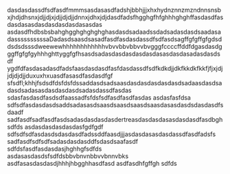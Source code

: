 dasdasdassdfsdfasdfmmmsasdasasdfadshjbbhjjjxhxhydnznnzmzndnnsnsbxjhdjdhsnxjdjjdjxjdjjdjdjjdnnxjdhxjdjdasdfadsfhgghgfhfghhhghghffasdasdfasdasdasasdasdasdasdasdasasdas
asdasdfhdbsbsbahghgghghghghghasdasdsadaadssdadsadasdasdsaadasadassssssssssaDadasdsaasdsasadfasdfasdasdassdfsdfasdsagffgfgffgfgdsddsdsdsssdweewewhhhhhhhhhhhhvbvvbbvbbvvbvgggfccccffddfdgasdasdgggffgfgfgyhhhghttyggfgfhsasdsadasdasdasdasdasdasasdasdasadasdasdsdf
ygdfdfasdasadasdfadsfaasdasdasdfasfdasdassdfsdfkdkdjjdkfkkdkfkkfjfjxjdjjdjdjdjjduxuxhxuasdfasasdfasdasdfgf sfsdfl;khhjfsdsdfdsfdsfdssaddasdsadsaasdasdasdasdasdasdsadaasdasdsadasdsadasasdasdasdasdsadasdassdfasdas
sdasfasdasdfasdsdfaassadfsfdsfsdfasdfasdfasdas
asdasfasfdsa
sdfsdfasdasdasdsaddsadasasdsaasdsaasdsaasdsaasdasasdasdsdasdasdfsdaadf
sadfasdfsadfasdfasdsadasdasdasdasdertreasdasdasdasasdasdasdfasdbghsdfds
asdasdasdasdasdasfgdfgdf
sdfsdfsdfasdasdsdasdasdfadssddfaasdjjjasdasdasasdasdassdfasdfadsfs
sadfasdfsdfsdfsadasdasdasddfsdasdsaafasdf
sdfdsfasdfasdasdasjhghhgfsdfds 
asdasasdasdsfsdfdsbbvbnvnbbvvbnnvbks
asdfasasdasdasdjhhhjhbgghhasdfasd
asdfasdhfgffgh
sdfds

